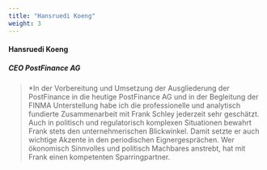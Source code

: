 ```yaml
---
title: "Hansruedi Koeng"
weight: 3
---
```

####  Hansruedi Koeng 
##### CEO PostFinance AG 
> *In der Vorbereitung und Umsetzung der Ausgliederung der PostFinance in die heutige PostFinance AG und in der Begleitung der FINMA Unterstellung habe ich die professionelle und analytisch fundierte Zusammenarbeit mit Frank Schley jederzeit sehr geschätzt. Auch in politisch und regulatorisch komplexen Situationen bewahrt Frank stets den unternehmerischen Blickwinkel. Damit setzte er auch wichtige Akzente in den periodischen Eignergesprächen. Wer ökonomisch Sinnvolles und politisch Machbares anstrebt, hat mit Frank einen kompetenten Sparringpartner.
